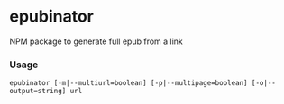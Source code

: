 # epubinator
NPM package to generate full epub from a link

### Usage

`epubinator [-m|--multiurl=boolean] [-p|--multipage=boolean] [-o|--output=string] url`
